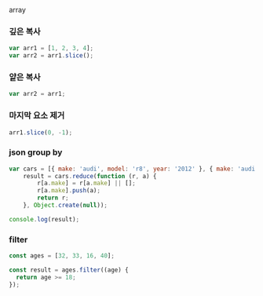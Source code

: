 array

### 깊은 복사
```javascript
var arr1 = [1, 2, 3, 4];  
var arr2 = arr1.slice();
```

### 얕은 복사
```javascript
var arr2 = arr1;
```

### 마지막 요소 제거
```javascript
arr1.slice(0, -1);
```

### json group by
```javascript
var cars = [{ make: 'audi', model: 'r8', year: '2012' }, { make: 'audi', model: 'rs5', year: '2013' }, { make: 'ford', model: 'mustang', year: '2012' }, { make: 'ford', model: 'fusion', year: '2015' }, { make: 'kia', model: 'optima', year: '2012' }],
    result = cars.reduce(function (r, a) {
        r[a.make] = r[a.make] || [];
        r[a.make].push(a);
        return r;
    }, Object.create(null));

console.log(result);
```

### filter
```javascript
const ages = [32, 33, 16, 40];

const result = ages.filter((age) {
  return age >= 18;
});
```
